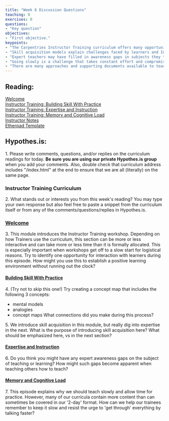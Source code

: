 ```yaml
--- 
title: "Week 6 Discussion Questions"    
teaching: 0 
exercises: 0    
questions:  
- "Key question"    
objectives: 
- "First objective."    
keypoints:  
- "The Carpentries Instructor Training curriculum offers many opportunities to model, as well as to teach, good practices."
- "Skill acquisition models explain challenges faced by learners and Instructors, Instructor trainees and Trainers."
- "Expert teachers may have filled in awareness gaps in subjects they teach, but may still have gaps on the subject of teaching."
- "Going slowly is a challenge that takes constant effort and compromise."
- "There are many approaches and supporting documents available to teach Instructor Training. Many of these are referenced in the Instructor Notes."
---
```

## Reading:
[Welcome](https://data-lessons.github.io/instructor-training/01-welcome/index.html)  
[Instructor Training: Building Skill With Practice](https://data-lessons.github.io/instructor-training/02-practice-learning/index.html)   
[Instructor Training: Expertise and Instruction](https://data-lessons.github.io/instructor-training/04-expertise/index.html)  
[Instructor Training: Memory and Cognitive Load](https://data-lessons.github.io/instructor-training/05-memory/index.html)  
[Instructor Notes](https://carpentries.github.io/instructor-training/guide/index.html)   
[Etherpad Template](http://pad.software-carpentry.org/ttt-template)  

## Hypothes.is: 
1\. Please write comments, questions, and/or replies on the curriculum readings for today. **Be sure you are using our private Hypothes.is group** when you add 
your comments. Also, double check that curriculum address includes "/index.html" at the end to ensure that we are all (literally) on the same page.

### Instructor Training Curriculum
2\. What stands out or interests you from this week's reading? You may type your own response but also feel free to paste a snippet from the curriculum itself or from any of the comments/questions/replies in Hypothes.is. 

### [Welcome](https://data-lessons.github.io/instructor-training/01-welcome/)
3\. This module introduces the Instructor Training workshop. Depending on how Trainers use the curriculum, this section can be more or less interactive and can 
take more or less time than it is formally allocated. This is especially important when workshops get off to a slow start for logistical reasons. Try to identify 
one opportunity for interaction with learners during this episode. How might you use this to establish a positive learning environment without running out the 
clock?

#### [Building Skill With Practice](https://data-lessons.github.io/instructor-training/02-practice-learning/) 
4\. (Try not to skip this one!) Try creating a concept map that includes the following 3 concepts: 
- mental models
- analogies
- concept maps
What connections did you make during this process?
    
5\. We introduce skill acquisition in this module, but really dig into expertise in the next. What is the purpose of introducing skill acquisition here? What 
should be emphasized here, vs in the next section?
    
#### [Expertise and Instruction](https://data-lessons.github.io/instructor-training/04-expertise/)
6\. Do you think you might have any expert awareness gaps on the subject of teaching or learning? How might such gaps become apparent when teaching others how to teach?


#### [Memory and Cognitive Load](https://data-lessons.github.io/instructor-training/05-memory/index.html)
7\. This episode explains why we should teach slowly and allow time for practice. However, many of our curricula contain 
more content than can sometimes be covered in our '2-day' format. How can we help our trainees remember to keep it slow and 
resist the urge to 'get through' everything by talking faster?



